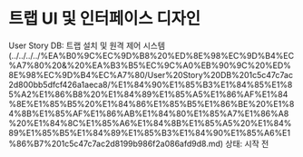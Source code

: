# 트랩 UI 및 인터페이스 디자인

User Story DB: 트랩 설치 및 원격 제어 시스템 (../../../../%EA%B0%9C%EC%9D%B8%20%ED%8E%98%EC%9D%B4%EC%A7%80%20&%20%EA%B3%B5%EC%9C%A0%EB%90%9C%20%ED%8E%98%EC%9D%B4%EC%A7%80/User%20Story%20DB%201c5c47c7ac2d800bb5dfcf426a1aeca8/%E1%84%90%E1%85%B3%E1%84%85%E1%85%A2%E1%86%B8%20%E1%84%89%E1%85%A5%E1%86%AF%E1%84%8E%E1%85%B5%20%E1%84%86%E1%85%B5%E1%86%BE%20%E1%84%8B%E1%85%AF%E1%86%AB%E1%84%80%E1%85%A7%E1%86%A8%20%E1%84%8C%E1%85%A6%E1%84%8B%E1%85%A5%20%E1%84%89%E1%85%B5%E1%84%89%E1%85%B3%E1%84%90%E1%85%A6%E1%86%B7%201c5c47c7ac2d8199b986f2a086afd9d8.md)
상태: 시작 전